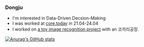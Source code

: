 ### Dongju

- I'm interested in Data-Driven Decsion-Making
- I was worked at [core.today](https://core.today) in 21.04-24.04
- I worked on [a toy image recognition project](https://core.today/news/project/kogongjang/toyimageanalysis) with an 코끼리공장.

<!-- 📌 [Notion]() -->


[![Anurag's GitHub stats](https://github-readme-stats.vercel.app/api?username=dongdongju96)](https://github.com/dongdongju96)

<!--

Hello world 👋
🌱  I’m currently learning Life

**dongdongju96/dongdongju96** is a ✨ _special_ ✨ repository because its `README.md` (this file) appears on your GitHub profile.

Here are some ideas to get you started:

- 🔭 I’m currently working on ...
- 🌱 I’m currently learning ...
- 👯 I’m looking to collaborate on ...
- 🤔 I’m looking for help with ...
- 💬 Ask me about ...
- 📫 How to reach me: ...
- 😄 Pronouns: ...
- ⚡ Fun fact: ...
-->
